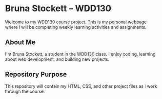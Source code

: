 # Bruna Stockett – WDD130

Welcome to my WDD130 course project. This is my personal webpage where I will be completing weekly learning activities and assignments.

## About Me
I'm Bruna Stockett, a student in the WDD130 class. I enjoy coding, learning about web development, and building new projects.

## Repository Purpose
This repository will contain my HTML, CSS, and other project files as I work through the course.

